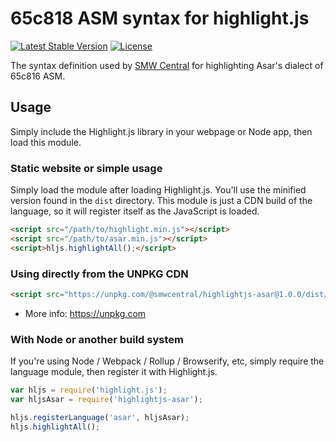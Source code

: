 # 65c818 ASM syntax for highlight.js

[![Latest Stable Version](https://img.shields.io/npm/v/@smwcentral/highlightjs-asar)](https://www.npmjs.com/package/@smwcentral/highlightjs-asar)
[![License](https://img.shields.io/npm/l/@smwcentral/highlightjs-asar)](https://github.com/telinc1/smwcentral-highlightjs-asar/blob/master/LICENSE)

The syntax definition used by [SMW Central](https://www.smwcentral.net) for highlighting Asar's dialect of 65c816 ASM.

## Usage

Simply include the Highlight.js library in your webpage or Node app, then load this module.

### Static website or simple usage

Simply load the module after loading Highlight.js. You'll use the minified version found in the `dist` directory. This module is just a CDN build of the language, so it will register itself as the JavaScript is loaded.

```html
<script src="/path/to/highlight.min.js"></script>
<script src="/path/to/asar.min.js"></script>
<script>hljs.highlightAll();</script>
```

### Using directly from the UNPKG CDN

```html
<script src="https://unpkg.com/@smwcentral/highlightjs-asar@1.0.0/dist/asar.min.js"></script>
```

- More info: <https://unpkg.com>

### With Node or another build system

If you're using Node / Webpack / Rollup / Browserify, etc, simply require the language module, then register it with Highlight.js.

```javascript
var hljs = require('highlight.js');
var hljsAsar = require('highlightjs-asar');

hljs.registerLanguage('asar', hljsAsar);
hljs.highlightAll();
```
